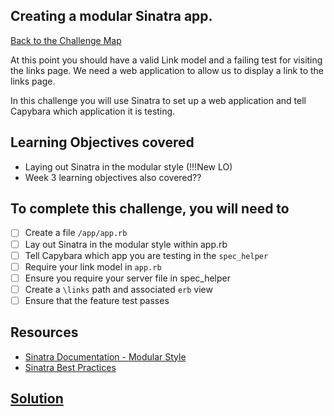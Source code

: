 ## Creating a modular Sinatra app.

[Back to the Challenge Map](00_challenge_map.md)

At this point you should have a valid Link model and a failing test for visiting the links page. We need a web application to allow us to display a link to the links page.

In this challenge you will use Sinatra to set up a web application and tell Capybara which application it is testing.

## Learning Objectives covered

* Laying out Sinatra in the modular style (!!!New LO)
* Week 3 learning objectives also covered??

## To complete this challenge, you will need to

- [ ] Create a file `/app/app.rb`
- [ ] Lay out Sinatra in the modular style within app.rb
- [ ] Tell Capybara which app you are testing in the `spec_helper`
- [ ] Require your link model in `app.rb`
- [ ] Ensure you require your server file in spec_helper
- [ ] Create a `\links` path and associated `erb` view
- [ ] Ensure that the feature test passes

## Resources

* [Sinatra Documentation - Modular Style](http://www.sinatrarb.com/intro.html#Sinatra::Base%20-%20Middleware,%20Libraries,%20and%20Modular%20Apps)
* [Sinatra Best Practices](http://blog.carbonfive.com/2013/06/24/sinatra-best-practices-part-one/)

## [Solution](solutions/10.md)
